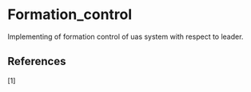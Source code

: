 # Formation_control
Implementing of formation control of uas system with respect to leader.

## References
<a id="1">[1]</a> 
[^1]:OH, Kwang-Kyo; PARK, Myoung-Chul; AHN, Hyo-Sung. A survey of multi-agent formation control. Automatica, 2015, 53: 424-440.
[^2]:TOKSÖZ, Mehmet Altan; OĞUZ, Sinan; GAZI, Veysel. Decentralized formation control of a swarm of quadrotor helicopters. In: 2019 IEEE 15th International Conference on Control and Automation (ICCA). IEEE, 2019. p. 1006-1013.
